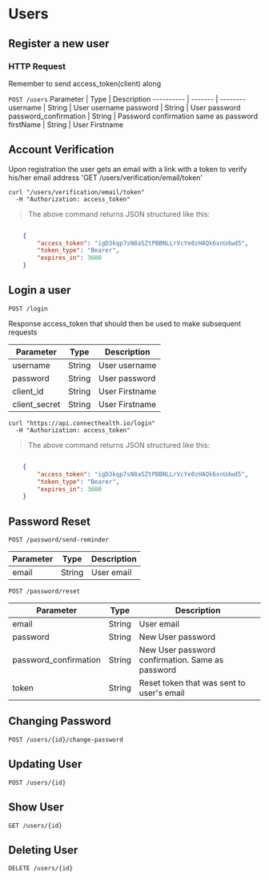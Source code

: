 # Users

## Register a new user
### HTTP Request
Remember to send access_token(client) along

`POST /users`
Parameter | Type | Description
---------- | ------- | --------
username | String | User username
password | String | User password
password_confirmation | String | Password confirmation same as password
firstName | String | User Firstname

## Account Verification
Upon registration the user gets an email with a link with a token to verify his/her email address
'GET /users/verification/email/token'

```shell
curl "/users/verification/email/token"
  -H "Authorization: access_token"
```
> The above command returns JSON structured like this:

```json

	{
	    "access_token": "igD3kqp7sN8aSZtPBBNLLrVcYe0zHAQk6xnUdwd5",
	    "token_type": "Bearer",
	    "expires_in": 3600
	}
```

## Login a user
`POST /login`

Response access_token that should then be used to make subsequent requests 

Parameter | Type | Description
---------- | ------- | --------
username | String | User username
password | String | User password
client_id | String | User Firstname
client_secret | String | User Firstname


```shell
curl "https://api.connecthealth.io/login"
  -H "Authorization: access_token"
```
> The above command returns JSON structured like this:

```json

	{
	    "access_token": "igD3kqp7sN8aSZtPBBNLLrVcYe0zHAQk6xnUdwd5",
	    "token_type": "Bearer",
	    "expires_in": 3600
	}
```

## Password Reset
`POST /password/send-reminder`

Parameter | Type | Description
---------- | ------- | --------
email | String | User email

`POST /password/reset`

Parameter | Type | Description
---------- | ------- | --------
email | String | User email
password | String | New User password
password_confirmation | String | New User password confirmation. Same as password
token | String | Reset token that was sent to user's email

## Changing Password
`POST /users/{id}/change-password`

## Updating User
`POST /users/{id}`


## Show User
`GET /users/{id}`

## Deleting User
`DELETE /users/{id}`
